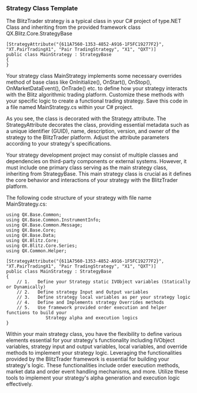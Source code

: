 ### Strategy Class Template

The BlitzTrader strategy is a typical class in your C# project of type.NET Class and inheriting from the provided framework class QX.Blitz.Core.StrategyBase

```
[StrategyAttribute("{611A7560-1353-4852-A916-1F5FC19277F2}", "XT.PairTradingX1", "Pair TradingStrategy", "X1", "QXT")]
public class MainStrategy : StrategyBase
{
}
```

Your strategy class MainStrategy implements some necessary overrides method of base class like OnInitialize(), OnStart(), OnStop(), OnMarketDataEvent(), OnTrade() etc. to define how your strategy interacts with the Blitz algorithmic trading platform. Customize these methods with your specific logic to create a functional trading strategy. Save this code in a file named MainStrategy.cs within your C# project.

As you see, the class is decorated with the Strategy attribute.  The StrategyAttribute decorates the class, providing essential metadata such as a unique identifier (GUID), name, description, version, and owner of the strategy to the BlitzTrader platform. Adjust the attribute parameters according to your strategy's specifications.

Your strategy development project may consist of multiple classes and dependencies on third-party components or external systems. However, it must include one primary class serving as the main strategy class, inheriting from StrategyBase. This main strategy class is crucial as it defines the core behavior and interactions of your strategy with the BlitzTrader platform.

The following code structure of your strategy with file name MainStrategy.cs:

```
using QX.Base.Common;
using QX.Base.Common.InstrumentInfo;
using QX.Base.Common.Message;
using QX.Base.Core;
using QX.Base.Data;
using QX.Blitz.Core;
using QX.Blitz.Core.Series;
using QX.Common.Helper;

[StrategyAttribute("{611A7560-1353-4852-A916-1F5FC19277F2}", "XT.PairTradingX1", "Pair TradingStrategy", "X1", "QXT")]
public class MainStrategy : StrategyBase
{
    // 1.   Define your Strategy static IVObject variables (Statically or Dynamically)
    // 2.   Define strategy Input and Output variables
    // 3.   Define strategy local variables as per your strategy logic
    // 4.   Define and Implements strategy Overrides methods
    // 5.   Use framework provided order execution and helper functions to build your 
               Strategy alpha and execution logics
}
```

Within your main strategy class, you have the flexibility to define various elements essential for your strategy's functionality including IVObject variables, strategy input and output variables, local variables, and override methods to implement your strategy logic.  Leveraging the functionalities provided by the BlitzTrader framework is essential for building your strategy's logic. These functionalities include order execution methods, market data and order event handling mechanisms, and more. Utilize these tools to implement your strategy's alpha generation and execution logic effectively.

